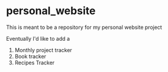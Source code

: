 # personal_website
This is meant to be a repository for my personal website project

Eventually I'd like to add a

1) Monthly project tracker
2) Book tracker
3) Recipes Tracker

